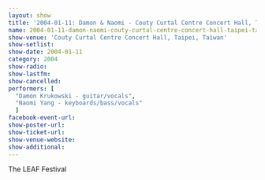 ```yaml
---
layout: show
title: '2004-01-11: Damon & Naomi - Couty Curtal Centre Concert Hall, Taipei, Taiwan'
name: 2004-01-11-damon-naomi-couty-curtal-centre-concert-hall-taipei-taiwan
show-venue: 'Couty Curtal Centre Concert Hall, Taipei, Taiwan'
show-setlist: 
show-date: 2004-01-11
category: 2004
show-radio: 
show-lastfm: 
show-cancelled: 
performers: [
  "Damon Krukowski - guitar/vocals",
  "Naomi Yang - keyboards/bass/vocals"
  ]
facebook-event-url: 
show-poster-url: 
show-ticket-url: 
show-venue-website: 
show-additional: 
---
```


The LEAF Festival